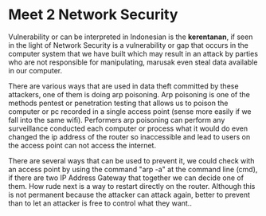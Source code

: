 Meet 2 Network Security
=======================

Vulnerability or can be interpreted in Indonesian is the **kerentanan**, if seen in the light of Network Security is a vulnerability or gap that occurs in the computer system that we have built which may result in an attack by parties who are not responsible for manipulating, marusak even steal data available in our computer.

There are various ways that are used in data theft committed by these attackers, one of them is doing arp poisoning. Arp poisoning is one of the methods pentest or penetration testing that allows us to poison the computer or pc recorded in a single access point (sense more easily if we fall into the same wifi). Performers arp poisoning can perform any surveillance conducted each computer or process what it would do even changed the ip address of the router so inaccessible and lead to users on the access point can not access the internet.

There are several ways that can be used to prevent it, we could check with an access point by using the command "arp -a" at the command line (cmd), if there are two IP Address Gateway that together we can decide one of them. How rude next is a way to restart directly on the router. Although this is not permanent because the attacker can attack again, better to prevent than to let an attacker is free to control what they want..